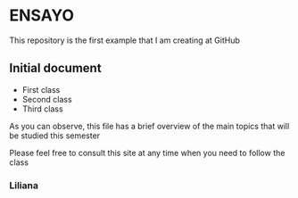 # ENSAYO
This repository is the first example that I am creating at GitHub 
## Initial document
* First class
* Second class
* Third class

As you can observe, this file has a brief overview of the main topics that will be studied this semester

Please feel free to consult this site at any time when you need to follow the class
### Liliana
